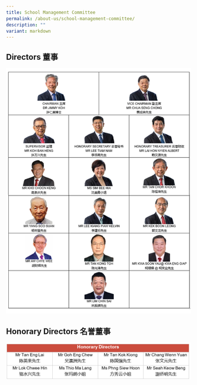 ```yaml
---
title: School Management Committee
permalink: /about-us/school-management-committee/
description: ""
variant: markdown
---
```

Directors 董事
------------
<img src="/images/CCHM_SMC_0a.jpg" alt="SMC0" style="width:1080px">

Honorary Directors 名誉董事
-----------------------

<img src="/images/CCHM_SMC_3.jpg" alt="SMC3" style="width:1080px">